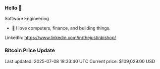 ### Hello 🤙  

Software Engineering

- 🔭 I love computers, finance, and building things.
  
LinkedIn: https://www.linkedin.com/in/thejustinbishop/  























































































































































































































































































































































































































































































































































































































































































































































































































### Bitcoin Price Update
Last updated: 2025-07-08 18:33:40 UTC
Current price: $109,029.00 USD
